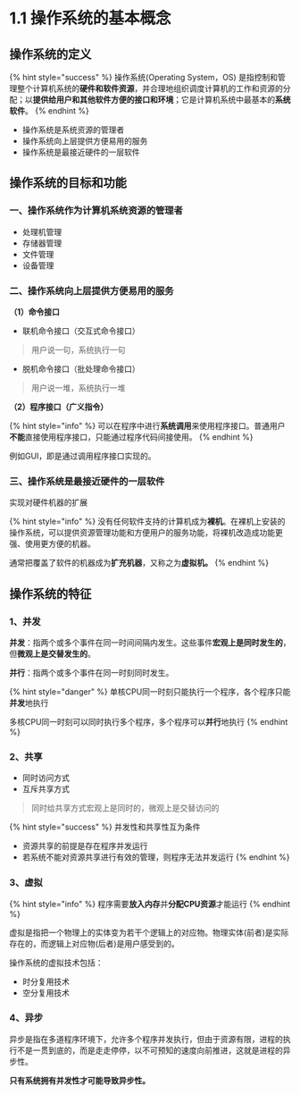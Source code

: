 # 1.1 操作系统的基本概念

## 操作系统的定义

{% hint style="success" %}
操作系统\(Operating System，OS\) 是指控制和管理整个计算机系统的**硬件和软件资源**，并合理地组织调度计算机的工作和资源的分配；以**提供给用户和其他软件方便的接口和环境**；它是计算机系统中最基本的**系统软件**。
{% endhint %}

* 操作系统是系统资源的管理者
* 操作系统向上层提供方便易用的服务
* 操作系统是最接近硬件的一层软件

## 操作系统的目标和功能

### 一、操作系统作为计算机系统资源的管理者

* 处理机管理
* 存储器管理
* 文件管理
* 设备管理

### 二、操作系统向上层提供方便易用的服务

**（1）命令接口**

* 联机命令接口（交互式命令接口）

> 用户说一句，系统执行一句

* 脱机命令接口（批处理命令接口）

> 用户说一堆，系统执行一堆

**（2）程序接口（广义指令）**

{% hint style="info" %}
可以在程序中进行**系统调用**来使用程序接口。普通用户**不能**直接使用程序接口，只能通过程序代码间接使用。
{% endhint %}

例如GUI，即是通过调用程序接口实现的。

### 三、操作系统是最接近硬件的一层软件

实现对硬件机器的扩展

{% hint style="info" %}
没有任何软件支持的计算机成为**裸机**。在裸机上安装的操作系统，可以提供资源管理功能和方便用户的服务功能，将裸机改造成功能更强、使用更方便的机器。

通常把覆盖了软件的机器成为**扩充机器**，又称之为**虚拟机。**
{% endhint %}

## **操作系统的特征**

### **1、并发**

**并发**：指两个或多个事件在同一时间间隔内发生。这些事件**宏观上是同时发生的**，但**微观上是交替发生的**。 

**并行**：指两个或多个事件在同一时刻同时发生。

{% hint style="danger" %}
单核CPU同一时刻只能执行一个程序，各个程序只能**并发**地执行

多核CPU同一时刻可以同时执行多个程序，多个程序可以**并行**地执行
{% endhint %}

### 2、共享

* 同时访问方式
* 互斥共享方式

> 同时给共享方式宏观上是同时的，微观上是交替访问的

{% hint style="success" %}
并发性和共享性互为条件

* 资源共享的前提是存在程序并发运行
* 若系统不能对资源共享进行有效的管理，则程序无法并发运行
{% endhint %}

### 3、虚拟

{% hint style="info" %}
程序需要**放入内存**并**分配CPU资源**才能运行
{% endhint %}

虚拟是指把一个物理上的实体变为若干个逻辑上的对应物。物理实体\(前者\)是实际存在的，而逻辑上对应物\(后者\)是用户感受到的。

操作系统的虚拟技术包括：

* 时分复用技术
* 空分复用技术

### 4、异步

异步是指在多道程序环境下，允许多个程序并发执行，但由于资源有限，进程的执行不是一贯到底的，而是走走停停，以不可预知的速度向前推进，这就是进程的异步性。

**只有系统拥有并发性才可能导致异步性。**

